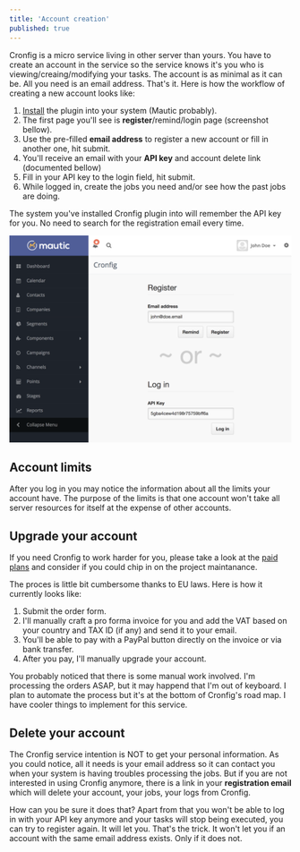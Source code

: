 ```yaml
---
title: 'Account creation'
published: true
---
```


Cronfig is a micro service living in other server than yours. You have to create an account in the service so the service knows it's you who is viewing/creaing/modifying your tasks. The account is as minimal as it can be. All you need is an email address. That's it. Here is how the workflow of creating a new account looks like:

1. [Install](/basics/installation) the plugin into your system (Mautic probably).
2. The first page you'll see is **register**/remind/login page (screenshot bellow).
3. Use the pre-filled **email address** to register a new account or fill in another one, hit submit.
4. You'll receive an email with your **API key** and account delete link (documented bellow)
5. Fill in your API key to the login field, hit submit.
6. While logged in, create the jobs you need and/or see how the past jobs are doing.

The system you've installed Cronfig plugin into will remember the API key for you. No need to search for the registration email every time.

![](Cronfig-register.png)

## Account limits

After you log in you may notice the information about all the limits your account have. The purpose of the limits is that one account won't take all server resources for itself at the expense of other accounts. 

## Upgrade your account

If you need Cronfig to work harder for you, please take a look at the [paid plans](https://cronfig.io) and consider if you could chip in on the project maintanance.

The proces is little bit cumbersome thanks to EU laws. Here is how it currently looks like:

1. Submit the order form.
2. I'll manually craft a pro forma invoice for you and add the VAT based on your country and TAX ID (if any) and send it to your email.
3. You'll be able to pay with a PayPal button directly on the invoice or via bank transfer.
4. After you pay, I'll manually upgrade your account.

You probably noticed that there is some manual work involved. I'm processing the orders ASAP, but it may happend that I'm out of keyboard. I plan to automate the process but it's at the bottom of Cronfig's road map. I have cooler things to implement for this service.
## Delete your account

The Cronfig service intention is NOT to get your personal information. As you could notice, all it needs is your email address so it can contact you when your system is having troubles processing the jobs. But if you are not interested in using Cronfig anymore, there is a link in your **registration email** which will delete your account, your jobs, your logs from Cronfig.

How can you be sure it does that? Apart from that you won't be able to log in with your API key anymore and your tasks will stop being executed, you can try to register again. It will let you. That's the trick. It won't let you if an account with the same email address exists. Only if it does not.